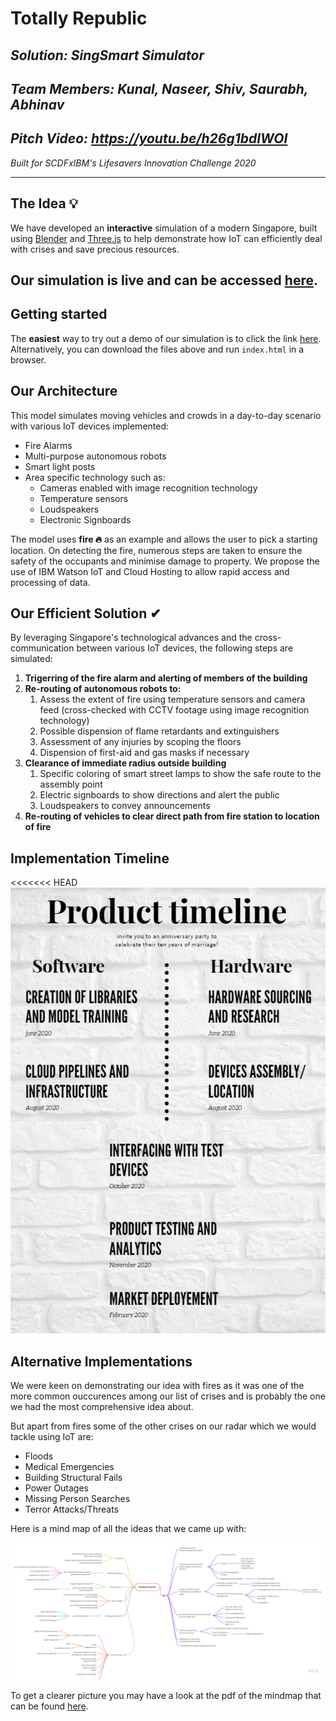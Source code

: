 # Totally Republic

## _<b>Solution:</b> SingSmart Simulator_

## _<b>Team Members:</b> Kunal, Naseer, Shiv, Saurabh, Abhinav_

## _<b> Pitch Video:</b> https://youtu.be/h26g1bdlWOI_

_Built for SCDFxIBM's Lifesavers Innovation Challenge 2020_

<hr>

## <b>The Idea</b> 💡

We have developed an <b>interactive</b> simulation of a modern Singapore, built using [Blender](https://www.blender.org/) and [Three.js](https://threejs.org/) to help demonstrate how IoT can efficiently deal with crises and save precious resources. 
## Our simulation is live and can be accessed [here](https://smartsing.mybluemix.net/).

## Getting started
The <b>easiest</b> way to try out a demo of our simulation is to click the link [here](https://smartsing.mybluemix.net/). Alternatively, you can download the files above and run `index.html` in a browser.

## Our Architecture
This model simulates moving vehicles and crowds in a day-to-day scenario with various IoT devices implemented:

<ul>
<li>Fire Alarms</li>
<li>Multi-purpose autonomous robots</li>
<li>Smart light posts </li>
<li>Area specific technology such as:
<ul>
<li>Cameras enabled with image recognition technology</li>
<li>Temperature sensors</li>
<li>Loudspeakers</li>
<li>Electronic Signboards</li>
</ul>
</li>
</ul>
The model uses <b>fire 🔥</b> as an example and allows the user to pick a starting location. On detecting the fire, numerous steps are taken to ensure the safety of the occupants and minimise damage to property. We propose the use of IBM Watson IoT and Cloud Hosting to allow rapid access and processing of data.

## <b>Our Efficient Solution</b> ✔

By leveraging Singapore's technological advances and the cross-communication between various IoT devices, the following steps are simulated:

<ol>
<li><b> Trigerring of the fire alarm and alerting of members of the building</b></li>
<li><b> Re-routing of autonomous robots to:</b>
<ol>
<li>Assess the extent of fire using temperature sensors and camera feed (cross-checked with CCTV footage using image recognition technology)</li>
<li>Possible dispension of flame retardants and extinguishers</li>
<li>Assessment of any injuries by scoping the floors</li>
<li>Dispension of first-aid and gas masks if necessary</li>
</ol>
</li>
<li><b> Clearance of immediate radius outside building</b>
<ol>
<li>Specific coloring of smart street lamps to show the safe route to the assembly point</li>
<li>Electric signboards to show directions and alert the public</li>
<li>Loudspeakers to convey announcements</li>
</ol>
</li>
<li><b> Re-routing of vehicles to clear direct path from fire station to location of fire</b></li>
</ol>

## <b>Implementation Timeline</b>

<<<<<<< HEAD
![alt text][TIMELINE]

## <b>Alternative Implementations</b>

We were keen on demonstrating our idea with fires as it was one of the more common ouccurences among our list of crises and is probably the one we had the most comprehensive idea about.

But apart from fires some of the other crises on our radar which we would tackle using IoT are:

<ul>
    <li>Floods</li>
    <li>Medical Emergencies</li>
    <li>Building Structural Fails</li>
    <li>Power Outages</li>
    <li>Missing Person Searches</li>
    <li>Terror Attacks/Threats</li>
</ul>

Here is a mind map of all the ideas that we came up with:

![alt text][MINDMAP]

To get a clearer picture you may have a look at the pdf of the mindmap that can be found [here](./assets/SCDFXIBM.pdf).


[TIMELINE]: ./assets/timeline.png "Timeline"
[MINDMAP]: ./assets/SCDFXIBM.jpg "Mindmap"

